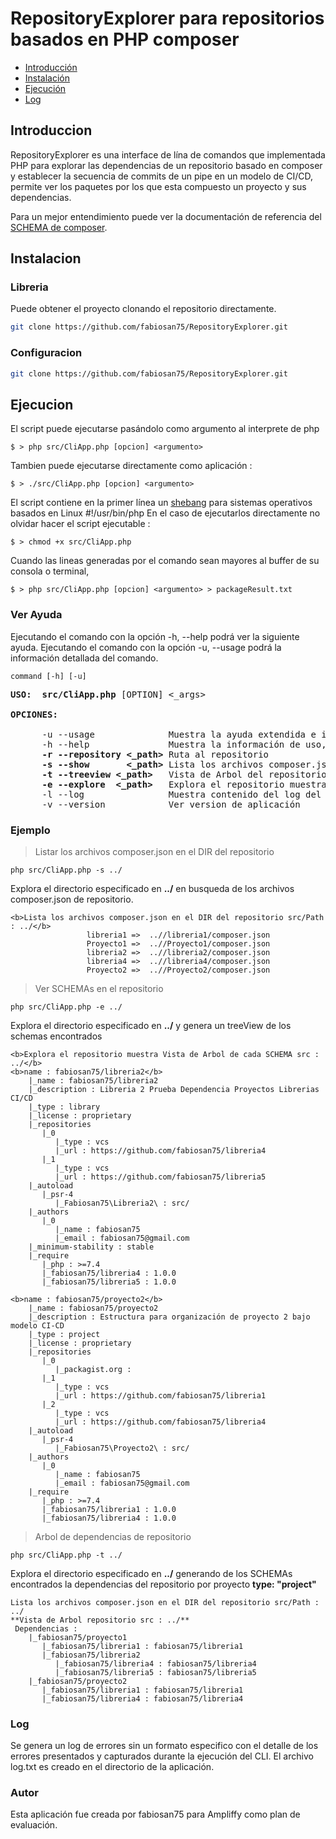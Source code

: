 
# RepositoryExplorer para repositorios basados en PHP composer

- [Introducción](#introduccion)
- [Instalación](#instalacion)
- [Ejecución](#ejecucion)
- [Log](#logger)

## Introduccion

RepositoryExplorer es una interface de lína de comandos que implementada PHP para explorar las dependencias de un repositorio
basado en composer y establecer la secuencia de commits de un pipe en un modelo de CI/CD, permite ver los paquetes 
por los que esta compuesto un proyecto y sus dependencias. 

Para un mejor entendimiento puede ver la documentación de referencia del [SCHEMA de composer](https://getcomposer.org/doc/04-schema.md).

## Instalacion

### Libreria

Puede obtener el proyecto clonando el repositorio directamente.
```bash
git clone https://github.com/fabiosan75/RepositoryExplorer.git
```

### Configuracion

```bash
git clone https://github.com/fabiosan75/RepositoryExplorer.git
```

## Ejecucion

El script puede ejecutarse pasándolo como argumento al interprete de php

`$ > php src/CliApp.php [opcion] <argumento>`

Tambien puede ejecutarse directamente como aplicación :

`$ > ./src/CliApp.php [opcion] <argumento>`

El script contiene en la primer línea un [shebang](https://en.wikipedia.org/wiki/Shebang_(Unix)) para sistemas operativos basados en Linux #!/usr/bin/php  En el caso de ejecutarlos directamente no olvidar hacer el script ejecutable : 

`$ > chmod +x src/CliApp.php`

Cuando las lineas generadas por el comando sean mayores al buffer de su consola o terminal, 

`$ > php src/CliApp.php [opcion] <argumento> > packageResult.txt` 

### Ver Ayuda

Ejecutando el comando con la opción -h, --help podrá ver la siguiente ayuda.
Ejecutando el comando con la opción -u, --usage podrá la información detallada del comando.

```
command [-h] [-u]
```

<pre>
<b>USO:	 src/CliApp.php </b>[OPTION] <_args>

<b>OPCIONES:</b>

      -u --usage              Muestra la ayuda extendida e informacion del comando.
      -h --help               Muestra la información de uso, command <options>.
      <b>-r --repository <_path></b> Ruta al repositorio
      <b>-s --show       <_path></b> Lista los archivos composer.json en el DIR del repositorio
      <b>-t --treeview <_path></b>   Vista de Arbol del repositorio
      <b>-e --explore  <_path></b>   Explora el repositorio muestra Vista de Arbol de cada SCHEMA 
      -l --log                Muestra contenido del log del comando.
      -v --version            Ver version de aplicación
</pre>         
         

### Ejemplo

> Listar los archivos composer.json en el DIR del repositorio

`php src/CliApp.php -s ../   `

Explora el directorio especificado en <b>../</b> en busqueda de los archivos composer.json de repositorio.
```
<b>Lista los archivos composer.json en el DIR del repositorio src/Path : ../</b>
                 libreria1 =>  ..//libreria1/composer.json
                 Proyecto1 =>  ..//Proyecto1/composer.json
                 libreria2 =>  ..//libreria2/composer.json
                 libreria4 =>  ..//libreria4/composer.json
                 Proyecto2 =>  ..//Proyecto2/composer.json
```
> Ver SCHEMAs en el repositorio

`php src/CliApp.php -e ../   `

Explora el directorio especificado en <b>../</b> y genera un treeView de los schemas encontrados
```
<b>Explora el repositorio muestra Vista de Arbol de cada SCHEMA src : ../</b>
<b>name : fabiosan75/libreria2</b>
    |_name : fabiosan75/libreria2
    |_description : Libreria 2 Prueba Dependencia Proyectos Librerias CI/CD
    |_type : library
    |_license : proprietary
    |_repositories
       |_0
          |_type : vcs
          |_url : https://github.com/fabiosan75/libreria4
       |_1
          |_type : vcs
          |_url : https://github.com/fabiosan75/libreria5
    |_autoload
       |_psr-4
          |_Fabiosan75\Libreria2\ : src/
    |_authors
       |_0
          |_name : fabiosan75
          |_email : fabiosan75@gmail.com
    |_minimum-stability : stable
    |_require
       |_php : >=7.4
       |_fabiosan75/libreria4 : 1.0.0
       |_fabiosan75/libreria5 : 1.0.0
  
<b>name : fabiosan75/proyecto2</b>
    |_name : fabiosan75/proyecto2
    |_description : Estructura para organización de proyecto 2 bajo modelo CI-CD
    |_type : project
    |_license : proprietary
    |_repositories
       |_0
          |_packagist.org :
       |_1
          |_type : vcs
          |_url : https://github.com/fabiosan75/libreria1
       |_2
          |_type : vcs
          |_url : https://github.com/fabiosan75/libreria4
    |_autoload
       |_psr-4
          |_Fabiosan75\Proyecto2\ : src/
    |_authors
       |_0
          |_name : fabiosan75
          |_email : fabiosan75@gmail.com
    |_require
       |_php : >=7.4
       |_fabiosan75/libreria1 : 1.0.0
       |_fabiosan75/libreria4 : 1.0.0
```
> Arbol de dependencias de repositorio

`php src/CliApp.php -t ../   `

Explora el directorio especificado en <b>../</b> generando de los SCHEMAs encontrados la dependencias del repositorio por proyecto **type: "project"**
```
Lista los archivos composer.json en el DIR del repositorio src/Path : ../
**Vista de Arbol repositorio src : ../**
 Dependencias :
    |_fabiosan75/proyecto1
       |_fabiosan75/libreria1 : fabiosan75/libreria1
       |_fabiosan75/libreria2
          |_fabiosan75/libreria4 : fabiosan75/libreria4
          |_fabiosan75/libreria5 : fabiosan75/libreria5
    |_fabiosan75/proyecto2
       |_fabiosan75/libreria1 : fabiosan75/libreria1
       |_fabiosan75/libreria4 : fabiosan75/libreria4
```

### Log

Se genera un log de errores sin un formato especifico con el detalle de los errores presentados y capturados durante la ejecución del CLI. El archivo log.txt es creado en el directorio de la aplicación.

### Autor

Esta aplicación fue creada por fabiosan75 para Ampliffy como plan de evaluación.


